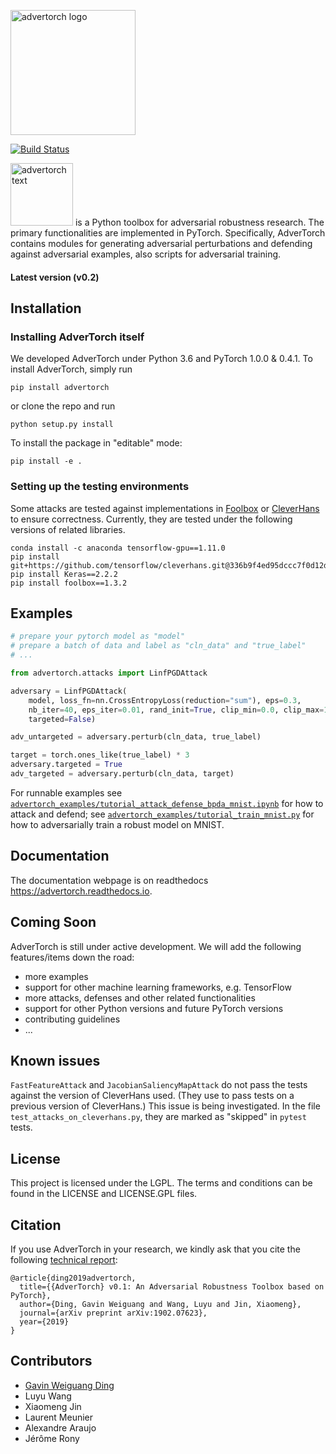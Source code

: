 <a href="https://github.com/borealisai/advertorch" target="_blank"><img src="https://raw.githubusercontent.com/borealisai/advertorch/master/assets/logo.png?raw=true" alt="advertorch logo" width="200"></a>

[![Build Status](https://travis-ci.org/BorealisAI/advertorch.svg?branch=master)](https://travis-ci.org/BorealisAI/advertorch)


<a href="https://github.com/borealisai/advertorch" target="_blank"><img src="https://raw.githubusercontent.com/borealisai/advertorch/master/assets/advertorch.png?raw=true" alt="advertorch text" width="100"></a> is a Python toolbox for adversarial robustness research. The primary functionalities are implemented in PyTorch. Specifically, AdverTorch contains modules for generating adversarial perturbations and defending against adversarial examples, also scripts for adversarial training.


#### Latest version (v0.2)

## Installation

### Installing AdverTorch itself

We developed AdverTorch under Python 3.6 and PyTorch 1.0.0 & 0.4.1. To install AdverTorch, simply run

```
pip install advertorch
```

or clone the repo and run
```
python setup.py install
```

To install the package in "editable" mode:
```
pip install -e .
```

### Setting up the testing environments

Some attacks are tested against implementations in [Foolbox](https://github.com/bethgelab/foolbox) or [CleverHans](https://github.com/tensorflow/cleverhans) to ensure correctness. Currently, they are tested under the following versions of related libraries.
```
conda install -c anaconda tensorflow-gpu==1.11.0
pip install git+https://github.com/tensorflow/cleverhans.git@336b9f4ed95dccc7f0d12d338c2038c53786ab70
pip install Keras==2.2.2
pip install foolbox==1.3.2
```


## Examples
```python
# prepare your pytorch model as "model"
# prepare a batch of data and label as "cln_data" and "true_label"
# ...

from advertorch.attacks import LinfPGDAttack

adversary = LinfPGDAttack(
    model, loss_fn=nn.CrossEntropyLoss(reduction="sum"), eps=0.3,
    nb_iter=40, eps_iter=0.01, rand_init=True, clip_min=0.0, clip_max=1.0,
    targeted=False)

adv_untargeted = adversary.perturb(cln_data, true_label)

target = torch.ones_like(true_label) * 3
adversary.targeted = True
adv_targeted = adversary.perturb(cln_data, target)
```

For runnable examples see [`advertorch_examples/tutorial_attack_defense_bpda_mnist.ipynb`](https://github.com/BorealisAI/advertorch/blob/master/advertorch_examples/tutorial_attack_defense_bpda_mnist.ipynb) for how to attack and defend; see [`advertorch_examples/tutorial_train_mnist.py`](https://github.com/BorealisAI/advertorch/blob/master/advertorch_examples/tutorial_train_mnist.py) for how to adversarially train a robust model on MNIST.

## Documentation

The documentation webpage is on readthedocs  https://advertorch.readthedocs.io.


## Coming Soon

AdverTorch is still under active development. We will add the following features/items down the road:

* more examples
* support for other machine learning frameworks, e.g. TensorFlow
* more attacks, defenses and other related functionalities
* support for other Python versions and future PyTorch versions
* contributing guidelines
* ...


## Known issues

`FastFeatureAttack` and `JacobianSaliencyMapAttack` do not pass the tests against the version of CleverHans used. (They use to pass tests on a previous version of CleverHans.) This issue is being investigated. In the file `test_attacks_on_cleverhans.py`, they are marked as "skipped" in `pytest` tests. 

## License

This project is licensed under the LGPL. The terms and conditions can be found in the LICENSE and LICENSE.GPL files.

## Citation

If you use AdverTorch in your research, we kindly ask that you cite the following [technical report](https://arxiv.org/abs/1902.07623):

```
@article{ding2019advertorch,
  title={{AdverTorch} v0.1: An Adversarial Robustness Toolbox based on PyTorch},
  author={Ding, Gavin Weiguang and Wang, Luyu and Jin, Xiaomeng},
  journal={arXiv preprint arXiv:1902.07623},
  year={2019}
}
```


## Contributors

* [Gavin Weiguang Ding](https://gwding.github.io/)
* Luyu Wang
* Xiaomeng Jin
* Laurent Meunier
* Alexandre Araujo
* Jérôme Rony
